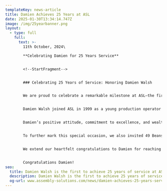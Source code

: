 ```yaml
---
templateKey: news-article
title: Damien Achieves 25 Years at ASL
date: 2025-01-30T13:34:14.747Z
image: /img/25yearbanner.png
layout:
  - type: full
    full:
      text: >-
        11th October, 2024\

        **Celebrating Damien for 25 Years Service**


        <!--StartFragment-->


        ### Celebrating 25 Years of Service: Honoring Damien Walsh


        We are proud to celebrate a remarkable milestone at ASL—the first employee to achieve 25 years of service!


        Damien Walsh joined ASL in 1999 as a young production operator and, through dedication and expertise, has grown into his current role as a highly respected Technical Manager. Over the years, Damien has played a pivotal role in the company's success, contributing his extensive technical knowledge in electrical wiring and supporting ASL in securing numerous high-profile contracts, particularly in the automotive sector.


        Damien’s positive attitude, commitment to excellence, and wealth of industry expertise have made a lasting impact on both his colleagues and the company as a whole. In recognition of his outstanding service and loyalty, ASL has presented him with a £1,000 voucher, a Selfridges champagne hamper, a personalized glass trophy, and a card signed by the entire team.


        To further mark this special occasion, we also invited 49 Beans Coffee Company to provide coffee and cake for the entire ASL team a fitting tribute to Damien, a well-known coffee enthusiast.


        We extend our heartfelt congratulations to Damien for reaching this incredible milestone. His dedication over the past 25 years exemplifies the values and spirit of ASL, and we look forward to many more years of success together. 


        Congratulations Damien!
seo:
  title: Damien Walsh is the first to achieve 25 years of service at ASL
  description: Damien Walsh is the first to achieve 25 years of service at ASL
  og-url: www.assembly-solutions.com/news/damien-achieves-25-years-service
---
```

